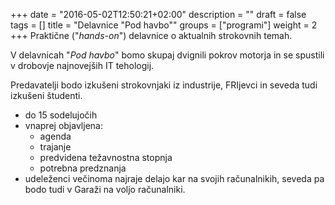 +++
date = "2016-05-02T12:50:21+02:00"
description = ""
draft = false
tags = []
title = "Delavnice \"Pod havbo\""
groups = ["programi"]
weight = 2
+++
Praktične ("*hands-on*") delavnice o aktualnih strokovnih temah.
<!--more-->

V delavnicah "*Pod havbo*" bomo skupaj dvignili pokrov motorja in se spustili v drobovje
najnovejših IT tehologij.

Predavatelji bodo izkušeni strokovnjaki iz industrije, FRIjevci in seveda tudi izkušeni
študenti.

- do 15 sodelujočih
- vnaprej objavljena:
  - agenda
  - trajanje
  - predvidena težavnostna stopnja
  - potrebna predznanja
- udeleženci večinoma najraje delajo kar na svojih računalnikih, seveda pa bodo tudi v
  Garaži na voljo računalniki.  